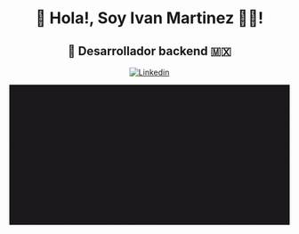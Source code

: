 <div align="center">

<h1>👋 Hola!, Soy Ivan Martinez 👨‍💻!</h1>
<h2>🚀 Desarrollador <strong>backend</strong> 🇲🇽</h2>

[![Linkedin](https://img.shields.io/badge/linkedin-0077B5?style=for-the-badge&logo=linkedin&logoColor=white)](https://www.linkedin.com/in/igmr)

![Banner](./assets/banner.gif)
